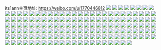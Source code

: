 its1ann主页地址: https://weibo.com/u/1770446812 
![](https://wx4.sinaimg.cn/mw2000/6986dfdcly1h8velexg46j20u0140q8b.jpg) 
![](https://wx4.sinaimg.cn/mw2000/6986dfdcly1h8velf56edj20u01400w6.jpg) 
![](https://wx4.sinaimg.cn/mw2000/6986dfdcly1h8velfh78hj20u014046q.jpg) 
![](https://wx4.sinaimg.cn/mw2000/6986dfdcly1h8velfqrp4j20u0142wme.jpg) 
![](https://wx4.sinaimg.cn/mw2000/6986dfdcly1h8velgbg60j21dq0u07jg.jpg) 
![](https://wx4.sinaimg.cn/mw2000/6986dfdcly1h8velgswcuj20u01hcqcb.jpg) 
![](https://wx4.sinaimg.cn/mw2000/6986dfdcly1h8velh0b9jj20u0140gp4.jpg) 
![](https://wx4.sinaimg.cn/mw2000/6986dfdcly1h8qqjichehj20u0140n42.jpg) 
![](https://wx4.sinaimg.cn/mw2000/6986dfdcly1h8qqji07s4j20u0140guv.jpg) 
![](https://wx4.sinaimg.cn/mw2000/6986dfdcly1h8qqjijhmkj20u0140n35.jpg) 
![](https://wx4.sinaimg.cn/mw2000/6986dfdcly1h8iki0b173j20u0141tqf.jpg) 
![](https://wx4.sinaimg.cn/mw2000/6986dfdcly1h8iki14i5gj20u0141ww1.jpg) 
![](https://wx4.sinaimg.cn/mw2000/6986dfdcly1h8iki275yrj20u0141aoy.jpg) 
![](https://wx4.sinaimg.cn/mw2000/6986dfdcly1h8iki36zu2j20u0140as7.jpg) 
![](https://wx4.sinaimg.cn/mw2000/6986dfdcly1h8iki45vi5j20u0140wu9.jpg) 
![](https://wx4.sinaimg.cn/mw2000/6986dfdcly1h8ikii52i7j20u0140wta.jpg) 
![](https://wx4.sinaimg.cn/mw2000/6986dfdcly1h8ig6mqrndj20u01hcwlm.jpg) 
![](https://wx4.sinaimg.cn/mw2000/6986dfdcly1h8c0470g85j20u0141afp.jpg) 
![](https://wx4.sinaimg.cn/mw2000/6986dfdcly1h8c04855h7j20u0141wt1.jpg) 
![](https://wx4.sinaimg.cn/mw2000/6986dfdcly1h8c048kwxkj21400u0aff.jpg) 
![](https://wx4.sinaimg.cn/mw2000/6986dfdcly1h8c04apecxj20u0141ter.jpg) 
![](https://wx4.sinaimg.cn/mw2000/6986dfdcly1h8c04c8hwhj21400u0alv.jpg) 
![](https://wx4.sinaimg.cn/mw2000/6986dfdcly1h84k7gruk2j20ku0rs77v.jpg) 
![](https://wx4.sinaimg.cn/mw2000/6986dfdcly1h84k7g1sx2j20ku0rs0wo.jpg) 
![](https://wx4.sinaimg.cn/mw2000/6986dfdcgy1h7oc492iv6j20u0142454.jpg) 
![](https://wx4.sinaimg.cn/mw2000/6986dfdcgy1h7oc4a7upwj20u0142agl.jpg) 
![](https://wx4.sinaimg.cn/mw2000/6986dfdcgy1h6okuz6jk6j20tu13u7dn.jpg) 
![](https://wx4.sinaimg.cn/mw2000/6986dfdcgy1h6okuwd7e5j21sy0u016l.jpg) 
![](https://wx4.sinaimg.cn/mw2000/6986dfdcgy1h6okuxjaubj20u01hctc7.jpg) 
![](https://wx4.sinaimg.cn/mw2000/6986dfdcgy1h6okuy78qqj20u0140my6.jpg) 
![](https://wx4.sinaimg.cn/mw2000/6986dfdcgy1h6okvn9jecj21sy0u07bl.jpg) 
![](https://wx4.sinaimg.cn/mw2000/6986dfdcgy1h6lbdb9ey9j20tq1dzthm.jpg) 
![](https://wx4.sinaimg.cn/mw2000/6986dfdcgy1h6lbdowdt2j20u0197tge.jpg) 
![](https://wx4.sinaimg.cn/mw2000/6986dfdcgy1h670zary5jj213u0tuk03.jpg) 
![](https://wx4.sinaimg.cn/mw2000/6986dfdcgy1h6698kixs6j20ew0cjq3f.jpg) 
![](https://wx4.sinaimg.cn/mw2000/6986dfdcgy1h6698kymm8j20en06hjrf.jpg) 
![](https://wx4.sinaimg.cn/mw2000/6986dfdcgy1h6698u0qxcj20he07taa7.jpg) 
![](https://wx4.sinaimg.cn/mw2000/6986dfdcgy1h64vlhj2mjj20wi0matct.jpg) 
![](https://wx4.sinaimg.cn/mw2000/6986dfdcgy1h5smbp6238j20u0140n30.jpg) 
![](https://wx4.sinaimg.cn/mw2000/6986dfdcgy1h5smboge1vj20u01hcqfs.jpg) 
![](https://wx4.sinaimg.cn/mw2000/6986dfdcgy1h5smbq554cj21420u0qej.jpg) 
![](https://wx4.sinaimg.cn/mw2000/6986dfdcgy1h50kekqf0qj20u01f0jzr.jpg) 
![](https://wx4.sinaimg.cn/mw2000/6986dfdcgy1h4uyh2k1qsj20lh0qete9.jpg) 
![](https://wx4.sinaimg.cn/mw2000/6986dfdcgy1h4peajhhm1j20u01400za.jpg) 
![](https://wx4.sinaimg.cn/mw2000/6986dfdcgy1h4peal3mgcj20u0142n3c.jpg) 
![](https://wx4.sinaimg.cn/mw2000/6986dfdcgy1h4peali8sqj21420u0agp.jpg) 
![](https://wx4.sinaimg.cn/mw2000/6986dfdcgy1h4peao5asaj21420u0qc3.jpg) 
![](https://wx4.sinaimg.cn/mw2000/6986dfdcgy1h4mwaphmjwj21400u04cc.jpg) 
![](https://wx4.sinaimg.cn/mw2000/6986dfdcgy1h4mwaqf9f9j20u01407es.jpg) 
![](https://wx4.sinaimg.cn/mw2000/6986dfdcgy1h4mwargcm7j20u0140gx3.jpg) 
![](https://wx4.sinaimg.cn/mw2000/6986dfdcgy1h4mwascz35j20u0140qdo.jpg) 
![](https://wx4.sinaimg.cn/mw2000/6986dfdcgy1h4mwatdp13j20u01407f5.jpg) 
![](https://wx4.sinaimg.cn/mw2000/6986dfdcgy1h4mwaucdsvj20u0140qdf.jpg) 
![](https://wx4.sinaimg.cn/mw2000/6986dfdcgy1h4mwakxibhj20u014010z.jpg) 
![](https://wx4.sinaimg.cn/mw2000/6986dfdcgy1h4mwav9bs4j20u0140tjj.jpg) 
![](https://wx4.sinaimg.cn/mw2000/6986dfdcgy1h4mwaw96yqj20u0140146.jpg) 
![](https://wx4.sinaimg.cn/mw2000/6986dfdcgy1h4h1hjkc2yj20u0140wlt.jpg) 
![](https://wx4.sinaimg.cn/mw2000/6986dfdcgy1h4d1ylplkgj20u0142ajh.jpg) 
![](https://wx4.sinaimg.cn/mw2000/6986dfdcgy1h3xdt7wodvj20u0142k16.jpg) 
![](https://wx4.sinaimg.cn/mw2000/6986dfdcgy1h3xdt9d391j20u01427b8.jpg) 
![](https://wx4.sinaimg.cn/mw2000/6986dfdcgy1h3rdvydkn0j20u0142jzk.jpg) 
![](https://wx4.sinaimg.cn/mw2000/6986dfdcgy1h3rkzrlhn4j20u01427ap.jpg) 
![](https://wx4.sinaimg.cn/mw2000/6986dfdcgy1h3rkzpxxzfj21400u0tg5.jpg) 
![](https://wx4.sinaimg.cn/mw2000/6986dfdcgy1h3rl0ms45jj21410u07gb.jpg) 
![](https://wx4.sinaimg.cn/mw2000/6986dfdcgy1h3ib0jt784j20u01syahu.jpg) 
![](https://wx4.sinaimg.cn/mw2000/6986dfdcgy1h3fu334qoxj20mi0u0acr.jpg) 
![](https://wx4.sinaimg.cn/mw2000/6986dfdcly1h3doxv80u5j20u0142ah7.jpg) 
![](https://wx4.sinaimg.cn/mw2000/6986dfdcly1h3doxwzavej20u0141wp9.jpg) 
![](https://wx4.sinaimg.cn/mw2000/6986dfdcly1h3doxwhq96j20u0141dpy.jpg) 
![](https://wx4.sinaimg.cn/mw2000/6986dfdcly1h3doxzf0qyj20u014143c.jpg) 
![](https://wx4.sinaimg.cn/mw2000/6986dfdcly1h3doxzzsa7j21410u0gov.jpg) 
![](https://wx4.sinaimg.cn/mw2000/6986dfdcly1h3doxygp37j20u0142n7o.jpg) 
![](https://wx4.sinaimg.cn/mw2000/6986dfdcly1h3doy0f1pvj20u00u078x.jpg) 
![](https://wx4.sinaimg.cn/mw2000/6986dfdcly1h3doxy11hhj20u0142124.jpg) 
![](https://wx4.sinaimg.cn/mw2000/6986dfdcly1h3doy0u4foj20u014243l.jpg) 
![](https://wx4.sinaimg.cn/mw2000/6986dfdcly1h3doxxjhuej20u00u0wju.jpg) 
![](https://wx4.sinaimg.cn/mw2000/6986dfdcgy1h3b2qj78spj20u00u0wjb.jpg) 
![](https://wx4.sinaimg.cn/mw2000/6986dfdcgy1h3b2qjy5mfj20u00u0af9.jpg) 
![](https://wx4.sinaimg.cn/mw2000/6986dfdcgy1h3b2ql48bpj20w60u0q5y.jpg) 
![](https://wx4.sinaimg.cn/mw2000/6986dfdcgy1h36kdcm3ygj20u0140gtj.jpg) 
![](https://wx4.sinaimg.cn/mw2000/6986dfdcgy1h36kdb9cz9j20u01400yu.jpg) 
![](https://wx4.sinaimg.cn/mw2000/6986dfdcgy1h36kdc7i5tj20u0141ajq.jpg) 
![](https://wx4.sinaimg.cn/mw2000/6986dfdcgy1h36kdbscxej20u0141al8.jpg) 
![](https://wx4.sinaimg.cn/mw2000/6986dfdcgy1h36kdcyqecj20u01420yl.jpg) 
![](https://wx4.sinaimg.cn/mw2000/6986dfdcgy1h36kd99fenj20u0141n3x.jpg) 
![](https://wx4.sinaimg.cn/mw2000/6986dfdcgy1h36kda0tf7j20u0141105.jpg) 
![](https://wx4.sinaimg.cn/mw2000/6986dfdcgy1h36kdans2xj20u0141tj9.jpg) 
![](https://wx4.sinaimg.cn/mw2000/6986dfdcgy1h36kd8usn6j21410u07js.jpg) 
![](https://wx4.sinaimg.cn/mw2000/6986dfdcgy1h36kdddl95j20u00u00zd.jpg) 
![](https://wx4.sinaimg.cn/mw2000/6986dfdcgy1h36kd9m767j20u0141tgj.jpg) 
![](https://wx4.sinaimg.cn/mw2000/6986dfdcgy1h2yj1ioyc1j20fp079wfq.jpg) 
![](https://wx4.sinaimg.cn/mw2000/6986dfdcgy1h2cpbr6x6lj20u0140wlp.jpg) 
![](https://wx4.sinaimg.cn/mw2000/6986dfdcgy1h2cpdp4mxwj20u0142tg1.jpg) 
![](https://wx4.sinaimg.cn/mw2000/6986dfdcgy1h2cpdnmsznj20u0142jur.jpg) 
![](https://wx4.sinaimg.cn/mw2000/6986dfdcgy1h2cpdq9mfgj20u0142agx.jpg) 
![](https://wx4.sinaimg.cn/mw2000/6986dfdcgy1h280ryfchmj20u0140ait.jpg) 
![](https://wx4.sinaimg.cn/mw2000/6986dfdcgy1h280s0cn9cj20u00z30zf.jpg) 
![](https://wx4.sinaimg.cn/mw2000/6986dfdcgy1h280s27h94j20u0140guq.jpg) 
![](https://wx4.sinaimg.cn/mw2000/6986dfdcgy1h280s3xq73j20u0142wmx.jpg) 
![](https://wx4.sinaimg.cn/mw2000/6986dfdcgy1h28ay07dn4j20u0140n3k.jpg) 
![](https://wx4.sinaimg.cn/mw2000/6986dfdcgy1h28ay141wvj20u0140wkx.jpg) 
![](https://wx4.sinaimg.cn/mw2000/6986dfdcgy1h28axzcrmij20u0140agp.jpg) 
![](https://wx4.sinaimg.cn/mw2000/6986dfdcgy1gykfj533auj20u01407c5.jpg) 
![](https://wx4.sinaimg.cn/mw2000/6986dfdcgy1gykfj5xbutj20u0140n5m.jpg) 
![](https://wx4.sinaimg.cn/mw2000/6986dfdcgy1gykfj6p69tj20u0142dnm.jpg) 
![](https://wx4.sinaimg.cn/mw2000/6986dfdcgy1gykfj7t0psj20u01427g5.jpg) 
![](https://wx4.sinaimg.cn/mw2000/6986dfdcgy1gykfj8dbjyj20u0142466.jpg) 
![](https://wx4.sinaimg.cn/mw2000/6986dfdcgy1gykfj8r2exj20u01427aq.jpg) 
![](https://wx4.sinaimg.cn/mw2000/6986dfdcgy1gykfj995l4j20u0142gqx.jpg) 
![](https://wx4.sinaimg.cn/mw2000/6986dfdcgy1gykfj4bqlwj20u01404bg.jpg) 
![](https://wx4.sinaimg.cn/mw2000/6986dfdcgy1gykfja0ydyj20u0140am5.jpg) 
![](https://wx4.sinaimg.cn/mw2000/6986dfdcgy1gykfjan200j20u01407fl.jpg) 
![](https://wx4.sinaimg.cn/mw2000/6986dfdcgy1gykfjb6kafj20u0140dot.jpg) 
![](https://wx4.sinaimg.cn/mw2000/6986dfdcgy1gykfjbuu8jj20u0140al1.jpg) 
![](https://wx4.sinaimg.cn/mw2000/6986dfdcgy1gykfkqtb2jj20u0140k20.jpg) 
![](https://wx4.sinaimg.cn/mw2000/6986dfdcgy1gy077gqs1fj21400u07d9.jpg) 
![](https://wx4.sinaimg.cn/mw2000/6986dfdcgy1gy077hiw73j21400u0100.jpg) 
![](https://wx4.sinaimg.cn/mw2000/6986dfdcgy1gy077ieut0j21400u0n6k.jpg) 
![](https://wx4.sinaimg.cn/mw2000/6986dfdcgy1gy077scx4mj20u0142jvx.jpg) 
![](https://wx4.sinaimg.cn/mw2000/6986dfdcgy1gy077tcc16j20u0142gvh.jpg) 
![](https://wx4.sinaimg.cn/mw2000/6986dfdcgy1gx5c0dgqlpj20u0140dxs.jpg) 
![](https://wx4.sinaimg.cn/mw2000/6986dfdcgy1gx5c0eax56j21400u0wn6.jpg) 
![](https://wx4.sinaimg.cn/mw2000/6986dfdcgy1gx5c0fdsn6j21400u0wn3.jpg) 
![](https://wx4.sinaimg.cn/mw2000/6986dfdcgy1gx5c0h3lzfj20u014049f.jpg) 
![](https://wx4.sinaimg.cn/mw2000/6986dfdcgy1gx5c0ki28mj20u0140tpv.jpg) 
![](https://wx4.sinaimg.cn/mw2000/6986dfdcgy1gx5c0n9nhaj20u014249r.jpg) 
![](https://wx4.sinaimg.cn/mw2000/001VOC5Kgy1gvjlp2zi1vj60u0140n9z02.jpg) 
![](https://wx4.sinaimg.cn/mw2000/001VOC5Kgy1gvjlp48hc4j60u0140gwq02.jpg) 
![](https://wx4.sinaimg.cn/mw2000/001VOC5Kgy1gvjlp4xjtej60u0140k4002.jpg) 
![](https://wx4.sinaimg.cn/mw2000/001VOC5Kgy1gvjlp5k1tnj60u01400y102.jpg) 
![](https://wx4.sinaimg.cn/mw2000/001VOC5Kgy1gvbggomk5gj60wi0hxak602.jpg) 
![](https://wx4.sinaimg.cn/mw2000/001VOC5Kgy1gv6t2e1fyoj60mi08zacg02.jpg) 
![](https://wx4.sinaimg.cn/mw2000/001VOC5Kgy1guyhdgbbocj61400u043b02.jpg) 
![](https://wx4.sinaimg.cn/mw2000/001VOC5Kgy1guyhdgv81fj61400u043j02.jpg) 
![](https://wx4.sinaimg.cn/mw2000/001VOC5Kgy1guyhdhe86ij61400u078x02.jpg) 
![](https://wx4.sinaimg.cn/mw2000/001VOC5Kgy1guyhdhy0kij61400u0q7s02.jpg) 
![](https://wx4.sinaimg.cn/mw2000/001VOC5Kgy1guyhdigq5sj60u0140wii02.jpg) 
![](https://wx4.sinaimg.cn/mw2000/001VOC5Kgy1guyhdj4eacj61400u0qbz02.jpg) 
![](https://wx4.sinaimg.cn/mw2000/001VOC5Kgy1guyhdjnxohj61400u0n3l02.jpg) 
![](https://wx4.sinaimg.cn/mw2000/001VOC5Kgy1guyhdk9e7mj61400u0wnh02.jpg) 
![](https://wx4.sinaimg.cn/mw2000/001VOC5Kgy1guyhdkulhij61400u07c102.jpg) 
![](https://wx4.sinaimg.cn/mw2000/001VOC5Kgy1guyhdlns4vj61400u0n3h02.jpg) 
![](https://wx4.sinaimg.cn/mw2000/001VOC5Kgy1guyhdm6n0gj61400u043b02.jpg) 
![](https://wx4.sinaimg.cn/mw2000/001VOC5Kgy1guyhdmqexgj61400u0gri02.jpg) 
![](https://wx4.sinaimg.cn/mw2000/001VOC5Kgy1guyhdnbdyjj60u014010702.jpg) 
![](https://wx4.sinaimg.cn/mw2000/001VOC5Kgy1guyhdnye6uj60u01407b702.jpg) 
![](https://wx4.sinaimg.cn/mw2000/001VOC5Kgy1guyhdon47gj60u0140n6502.jpg) 
![](https://wx4.sinaimg.cn/mw2000/001VOC5Kgy1guyhdpt9q0j60u014045c02.jpg) 
![](https://wx4.sinaimg.cn/mw2000/001VOC5Kgy1guyhdqhz8rj60u01407h402.jpg) 
![](https://wx4.sinaimg.cn/mw2000/001VOC5Kgy1guyhdr412yj61400u0k1002.jpg) 
![](https://wx4.sinaimg.cn/mw2000/001VOC5Kgy1gut4e41wqgj60u0140ahc02.jpg) 
![](https://wx4.sinaimg.cn/mw2000/001VOC5Kgy1gut4e35xg2j60u00vkwhi02.jpg) 
![](https://wx4.sinaimg.cn/mw2000/001VOC5Kgy1gure8qo2l1j60u00u0mzo02.jpg) 
![](https://wx4.sinaimg.cn/mw2000/001VOC5Kgy1gupsu7rf1hj60u01el45902.jpg) 
